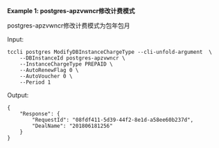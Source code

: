 **Example 1: postgres-apzvwncr修改计费模式**

postgres-apzvwncr修改计费模式为包年包月

Input: 

```
tccli postgres ModifyDBInstanceChargeType --cli-unfold-argument  \
    --DBInstanceId postgres-apzvwncr \
    --InstanceChargeType PREPAID \
    --AutoRenewFlag 0 \
    --AutoVoucher 0 \
    --Period 1
```

Output: 
```
{
    "Response": {
        "RequestId": "08fdf411-5d39-44f2-8e1d-a58ee60b237d",
        "DealName": "201806181256"
    }
}
```

